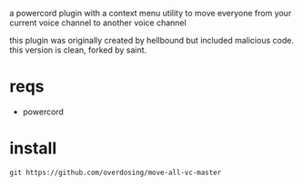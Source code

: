 a powercord plugin with a context menu utility to move everyone from your current voice channel to another voice channel

this plugin was originally created by hellbound but included malicious code. this version is clean, forked by saint.

# reqs

- powercord

# install

`git https://github.com/overdosing/move-all-vc-master`





